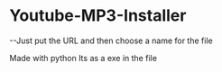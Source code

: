 # Youtube-MP3-Installer

--Just put the URL and then choose a name for the file


Made with python
Its as a exe in the file
